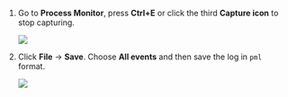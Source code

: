 1. Go to **Process Monitor**, press **Ctrl+E** or click the third **Capture icon** to stop capturing.

    ![](https://joji.blob.core.windows.net/recipe/procmon-1.png)

2. Click **File** -> **Save**. Choose **All events** and then save the log in `pml` format.

    ![](https://joji.blob.core.windows.net/recipe/procmon-2.png)
